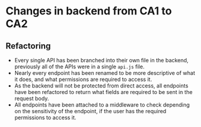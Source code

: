# Changes in backend from CA1 to CA2

## Refactoring 
- Every single API has been branched into their own file in the backend, previously all of the APIs were in a single `api.js` file.
- Nearly every endpoint has been renamed to be more descriptive of what it does, and what permissions are required to access it.
- As the backend will not be protected from direct access, all endpoints have been refactored to return what fields are required to be sent in the request body.
- All endpoints have been attached to a middleware to check depending on the sensitivity of the endpoint, if the user has the required permissions to access it.

